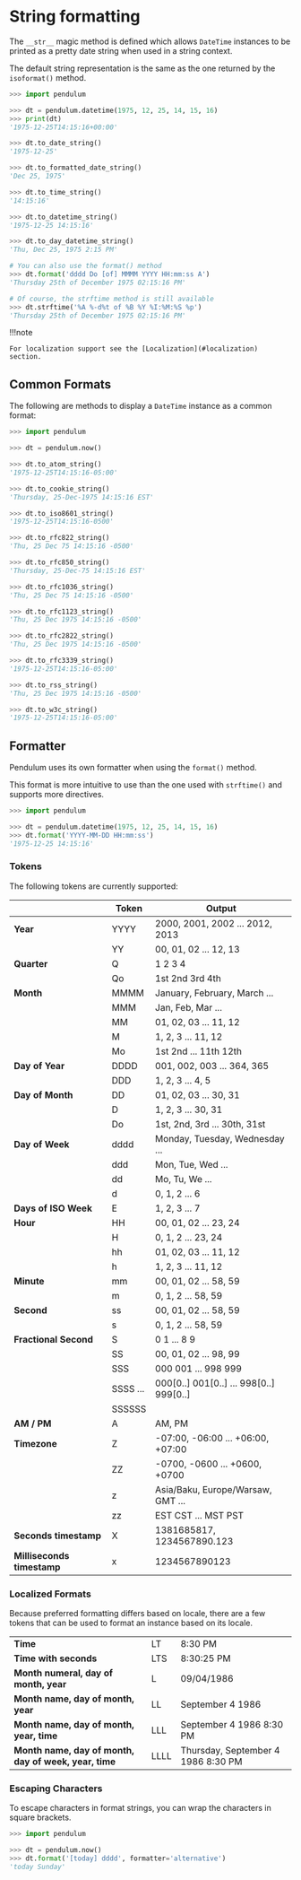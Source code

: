 # String formatting

The `__str__` magic method is defined which allows `DateTime` instances to be printed
as a pretty date string when used in a string context.

The default string representation is the same as the one returned by the `isoformat()` method.

```python
>>> import pendulum

>>> dt = pendulum.datetime(1975, 12, 25, 14, 15, 16)
>>> print(dt)
'1975-12-25T14:15:16+00:00'

>>> dt.to_date_string()
'1975-12-25'

>>> dt.to_formatted_date_string()
'Dec 25, 1975'

>>> dt.to_time_string()
'14:15:16'

>>> dt.to_datetime_string()
'1975-12-25 14:15:16'

>>> dt.to_day_datetime_string()
'Thu, Dec 25, 1975 2:15 PM'

# You can also use the format() method
>>> dt.format('dddd Do [of] MMMM YYYY HH:mm:ss A')
'Thursday 25th of December 1975 02:15:16 PM'

# Of course, the strftime method is still available
>>> dt.strftime('%A %-d%t of %B %Y %I:%M:%S %p')
'Thursday 25th of December 1975 02:15:16 PM'
```

!!!note

    For localization support see the [Localization](#localization) section.

## Common Formats


The following are methods to display a `DateTime` instance as a common format:

```python
>>> import pendulum

>>> dt = pendulum.now()

>>> dt.to_atom_string()
'1975-12-25T14:15:16-05:00'

>>> dt.to_cookie_string()
'Thursday, 25-Dec-1975 14:15:16 EST'

>>> dt.to_iso8601_string()
'1975-12-25T14:15:16-0500'

>>> dt.to_rfc822_string()
'Thu, 25 Dec 75 14:15:16 -0500'

>>> dt.to_rfc850_string()
'Thursday, 25-Dec-75 14:15:16 EST'

>>> dt.to_rfc1036_string()
'Thu, 25 Dec 75 14:15:16 -0500'

>>> dt.to_rfc1123_string()
'Thu, 25 Dec 1975 14:15:16 -0500'

>>> dt.to_rfc2822_string()
'Thu, 25 Dec 1975 14:15:16 -0500'

>>> dt.to_rfc3339_string()
'1975-12-25T14:15:16-05:00'

>>> dt.to_rss_string()
'Thu, 25 Dec 1975 14:15:16 -0500'

>>> dt.to_w3c_string()
'1975-12-25T14:15:16-05:00'
```

## Formatter

Pendulum uses its own formatter when using the `format()` method.

This format is more intuitive to use than the one used with `strftime()`
and supports more directives.

```python
>>> import pendulum

>>> dt = pendulum.datetime(1975, 12, 25, 14, 15, 16)
>>> dt.format('YYYY-MM-DD HH:mm:ss')
'1975-12-25 14:15:16'
```

### Tokens

The following tokens are currently supported:


|                                | Token         | Output                                     |
| ------------------------------ | ------------- | ------------------------------------------ |
| **Year**                       | YYYY          | 2000, 2001, 2002 ... 2012, 2013            |
|                                | YY            | 00, 01, 02 ... 12, 13                      |
| **Quarter**                    | Q             | 1 2 3 4                                    |
|                                | Qo            | 1st 2nd 3rd 4th                            |
| **Month**                      | MMMM          | January, February, March ...               |
|                                | MMM           | Jan, Feb, Mar ...                          |
|                                | MM            | 01, 02, 03 ... 11, 12                      |
|                                | M             | 1, 2, 3 ... 11, 12                         |
|                                | Mo            | 1st 2nd ... 11th 12th                      |
| **Day of Year**                | DDDD          | 001, 002, 003 ... 364, 365                 |
|                                | DDD           | 1, 2, 3 ... 4, 5                           |
| **Day of Month**               | DD            | 01, 02, 03 ... 30, 31                      |
|                                | D             | 1, 2, 3 ... 30, 31                         |
|                                | Do            | 1st, 2nd, 3rd ... 30th, 31st               |
| **Day of Week**                | dddd          | Monday, Tuesday, Wednesday ...             |
|                                | ddd           | Mon, Tue, Wed ...                          |
|                                | dd            | Mo, Tu, We ...                             |
|                                | d             | 0, 1, 2 ... 6                              |
| **Days of ISO Week**           | E             | 1, 2, 3 ... 7                              |
| **Hour**                       | HH            | 00, 01, 02 ... 23, 24                      |
|                                | H             | 0, 1, 2 ... 23, 24                         |
|                                | hh            | 01, 02, 03 ... 11, 12                      |
|                                | h             | 1, 2, 3 ... 11, 12                         |
| **Minute**                     | mm            | 00, 01, 02 ... 58, 59                      |
|                                | m             | 0, 1, 2 ... 58, 59                         |
| **Second**                     | ss            | 00, 01, 02 ... 58, 59                      |
|                                | s             | 0, 1, 2 ... 58, 59                         |
| **Fractional Second**          | S             | 0 1 ... 8 9                                |
|                                | SS            | 00, 01, 02 ... 98, 99                      |
|                                | SSS           | 000 001 ... 998 999                        |
|                                | SSSS ...      | 000[0..] 001[0..] ... 998[0..] 999[0..]    |
|                                | SSSSSS        |                                            |
| **AM / PM**                    | A             | AM, PM                                     |
| **Timezone**                   | Z             | -07:00, -06:00 ... +06:00, +07:00          |
|                                | ZZ            | -0700, -0600 ... +0600, +0700              |
|                                | z             | Asia/Baku, Europe/Warsaw, GMT ...          |
|                                | zz            | EST CST ... MST PST                        |
| **Seconds timestamp**          | X             | 1381685817, 1234567890.123                 |
| **Milliseconds timestamp**     | x             | 1234567890123                              |


### Localized Formats

Because preferred formatting differs based on locale,
there are a few tokens that can be used to format an instance based on its locale.

|                                                        |               |                                            |
| ------------------------------------------------------ | ------------- | ------------------------------------------ |
| **Time**                                               | LT            | 8:30 PM                                    |
| **Time with seconds**                                  | LTS           | 8:30:25 PM                                 |
| **Month numeral, day of month, year**                  | L             | 09/04/1986                                 |
| **Month name, day of month, year**                     | LL            | September 4 1986                           |
| **Month name, day of month, year, time**               | LLL           | September 4 1986 8:30 PM                   |
| **Month name, day of month, day of week, year, time**  | LLLL          | Thursday, September 4 1986 8:30 PM         |

### Escaping Characters

To escape characters in format strings, you can wrap the characters in square brackets.

```python
>>> import pendulum

>>> dt = pendulum.now()
>>> dt.format('[today] dddd', formatter='alternative')
'today Sunday'
```
